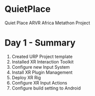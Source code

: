 # QuietPlace
 Quiet Place ARVR Africa Metathon Project
 
# Day 1 - Summary
1. Created URP Project template
2. Installed XR Interaction Toolkit
3. Configure new Input System
4. Install XR Plugin Management
5. Deploy XR Rig
6. Configure XR Input Actions
7. Configure build setting to Android
